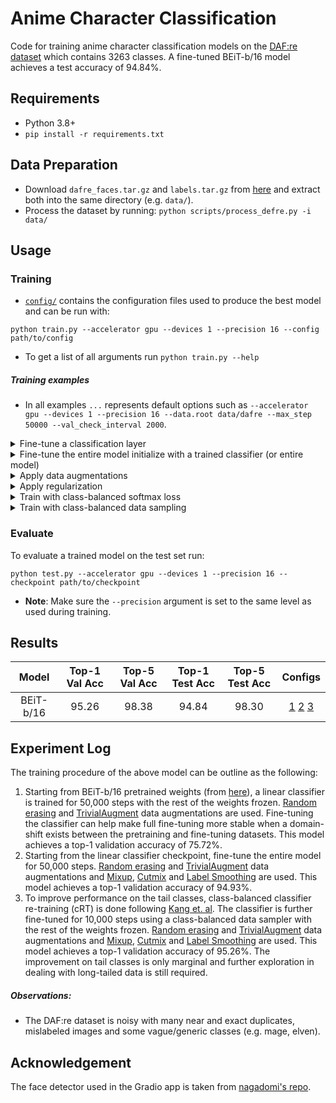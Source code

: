 # Anime Character Classification
Code for training anime character classification models on the [DAF:re dataset](https://arxiv.org/abs/2101.08674) which contains 3263 classes. A fine-tuned BEiT-b/16 model achieves a test accuracy of 94.84\%.


## Requirements
- Python 3.8+
- `pip install -r requirements.txt`

## Data Preparation
- Download `dafre_faces.tar.gz` and `labels.tar.gz` from [here](https://drive.google.com/drive/folders/1S_T8R7gbY47dfRH9dUBXOstlOwVuMmXe?usp=sharing) and extract both into the same directory (e.g. `data/`).
- Process the dataset by running: `python scripts/process_defre.py -i data/`

## Usage
### Training
- [`config/`](configs/) contains the configuration files used to produce the best model and can be run with:
```
python train.py --accelerator gpu --devices 1 --precision 16 --config path/to/config
```
- To get a list of all arguments run `python train.py --help`

##### Training examples
- In all examples `...` represents default options such as `--accelerator gpu --devices 1 --precision 16 --data.root data/dafre --max_step 50000 --val_check_interval 2000`.
<details><summary>Fine-tune a classification layer</summary>

```
python train.py ... --model.linear_prob true
```

</details>

<details><summary>Fine-tune the entire model initialize with a trained classifier (or entire model)</summary>

```
python train.py ... --model.weights /path/to/linear/checkpoint
```

</details>

<details><summary>Apply data augmentations</summary>

```
python train.py ... --data.erase_prob 0.25 --data.use_trivial_aug true --data.min_scale 0.8
```

</details>

<details><summary>Apply regularization</summary>

```
python train.py ... --model.mixup_alpha 1 --model.cutmix_alpha 1 --model.label_smoothing 0.1
```

</details>

<details><summary>Train with class-balanced softmax loss</summary>

```
python train.py ... --model.loss_type balanced-sm --model.samples_per_class_file  samples_per_class.pkl
```

</details>

<details><summary>Train with class-balanced data sampling</summary>

```
python train.py ... --data.use_balanced_sampler true
```

</details>

### Evaluate
To evaluate a trained model on the test set run:
```
python test.py --accelerator gpu --devices 1 --precision 16 --checkpoint path/to/checkpoint
```
- __Note__: Make sure the `--precision` argument is set to the same level as used during training.



## Results

| Model     | Top-1 Val Acc | Top-5 Val Acc | Top-1 Test Acc| Top-5 Test Acc| Configs | 
|:---------:|:-------------:|:-------------:|:-------------:|:-------------:|:------:|
| BEiT-b/16 | 95.26         | 98.38         | 94.84         | 98.30         | [1](configs/dafre-linear.yaml)  [2](configs/dafre-ft.yaml) [3](configs/dafre-balanced-linear.yaml) |

## Experiment Log
The training procedure of the above model can be outline as the following:
1. Starting from BEiT-b/16 pretrained weights (from [here](https://huggingface.co/microsoft/beit-base-patch16-224-pt22k-ft22k)), a linear classifier is trained for 50,000 steps with the rest of the weights frozen. [Random erasing](https://arxiv.org/abs/1708.04896) and [TrivialAugment](https://arxiv.org/abs/2103.10158) data augmentations are used. Fine-tuning the classifier can help make full fine-tuning more stable when a domain-shift exists between the pretraining and fine-tuning datasets. This model achieves a top-1 validation accuracy of 75.72\%.
2. Starting from the linear classifier checkpoint, fine-tune the entire model for 50,000 steps. [Random erasing](https://arxiv.org/abs/1708.04896) and [TrivialAugment](https://arxiv.org/abs/2103.10158) data augmentations and [Mixup](https://arxiv.org/abs/1710.09412), [Cutmix](https://arxiv.org/abs/1905.04899) and [Label Smoothing](https://arxiv.org/abs/1906.02629) are used. This model achieves a top-1 validation accuracy of 94.93\%.
3. To improve performance on the tail classes, class-balanced classifier re-training (cRT) is done following [Kang et. al](https://arxiv.org/abs/1910.09217v2). The classifier is further fine-tuned for 10,000 steps using a class-balanced data sampler with the rest of the weights frozen. [Random erasing](https://arxiv.org/abs/1708.04896) and [TrivialAugment](https://arxiv.org/abs/2103.10158) data augmentations and [Mixup](https://arxiv.org/abs/1710.09412), [Cutmix](https://arxiv.org/abs/1905.04899) and [Label Smoothing](https://arxiv.org/abs/1906.02629) are used. This model achieves a top-1 validation accuracy of 95.26\%. The improvement on tail classes is only marginal and further exploration in dealing with long-tailed data is still required.

##### Observations:
- The DAF:re dataset is noisy with many near and exact duplicates, mislabeled images and some vague/generic classes (e.g. mage, elven).


## Acknowledgement
The face detector used in the Gradio app is taken from [nagadomi's repo](https://github.com/nagadomi/lbpcascade_animeface).
